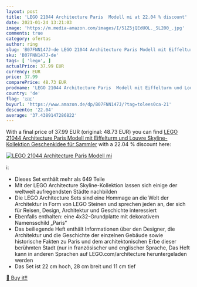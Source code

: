 ```yaml
---
layout: post
title: 'LEGO 21044 Architecture Paris  Modell mi at 22.04 % discount'
date: 2021-01-24 13:21:03
image: 'https://m.media-amazon.com/images/I/51Z5jQEdUOL._SL200_.jpg'
comments: true
category: ofertas
author: ring
slug: 'B07FNN147J-de LEGO 21044 Architecture Paris Modell mit Eiffelturm und...'
sku: 'B07FNN147J-de'
tags: [ 'lego', ]
actualPrice: 37.99 EUR
currency: EUR
price: 37.99
comparePrice: 48.73 EUR
prodname: 'LEGO 21044 Architecture Paris  Modell mit Eiffelturm und Louvre  Skyline-Kollektion  Geschenkidee für Sammler'
country: 'de'
flag: '🇩🇪'
buyurl: 'https://www.amazon.de/dp/B07FNN147J/?tag=tolees0ca-21'
descuento: '22.04'
average: '37.4389147286822'
---
```


With a final price of 37.99 EUR (original: 48.73 EUR) you can find [LEGO 21044 Architecture Paris  Modell mit Eiffelturm und Louvre  Skyline-Kollektion  Geschenkidee für Sammler](https://www.amazon.de/dp/B07FNN147J/?tag=tolees0ca-21) with a  22.04 % discount here:

[![LEGO 21044 Architecture Paris  Modell mi](https://m.media-amazon.com/images/I/51Z5jQEdUOL._SL200_.jpg)](https://www.amazon.de/dp/B07FNN147J/?tag=tolees0ca-21)

ℹ️:

- Dieses Set enthält mehr als 649 Teile
- Mit der LEGO Architecture Skyline-Kollektion lassen sich einige der weltweit aufregendsten Städte nachbilden
- Die LEGO Architecture Sets sind eine Hommage an die Welt der Architektur in Form von LEGO Steinen und sprechen jeden an, der sich für Reisen, Design, Architektur und Geschichte interessiert
- Ebenfalls enthalten: eine 4x32-Grundplatte mit dekorativem Namensschild „Paris“
- Das beiliegende Heft enthält Informationen über den Designer, die Architektur und die Geschichte der einzelnen Gebäude sowie historische Fakten zu Paris und dem architektonischen Erbe dieser berühmten Stadt (nur in französischer und englischer Sprache, Das Heft kann in anderen Sprachen auf LEGO.com/architecture heruntergeladen werden
- Das Set ist 22 cm hoch, 28 cm breit und 11 cm tief

[🛒 Buy it!!](https://www.amazon.de/dp/B07FNN147J/?tag=tolees0ca-21)
